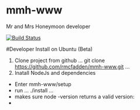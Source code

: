 # mmh-www
Mr and Mrs Honeymoon developer

[![Build Status](https://travis-ci.org/rmcfadden/mmh-www.svg?branch=master)](https://travis-ci.org/rmcfadden/mmh-www)

#Developer Install on Ubuntu (Beta)
1. Clone project from github
...
git clone https://github.com/rmcfadden/mmh-www.git
...
2. Inatall NodeJs and dependencies
* Enter mmh-www/setup
*  run
...
./install
...
* makes sure node -version returns a valid version:
* 
